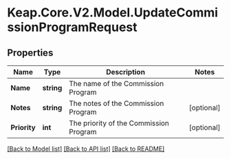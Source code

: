 # Keap.Core.V2.Model.UpdateCommissionProgramRequest

## Properties

Name | Type | Description | Notes
------------ | ------------- | ------------- | -------------
**Name** | **string** | The name of the Commission Program | 
**Notes** | **string** | The notes of the Commission Program | [optional] 
**Priority** | **int** | The priority of the Commission Program | [optional] 

[[Back to Model list]](../README.md#documentation-for-models) [[Back to API list]](../README.md#documentation-for-api-endpoints) [[Back to README]](../README.md)

